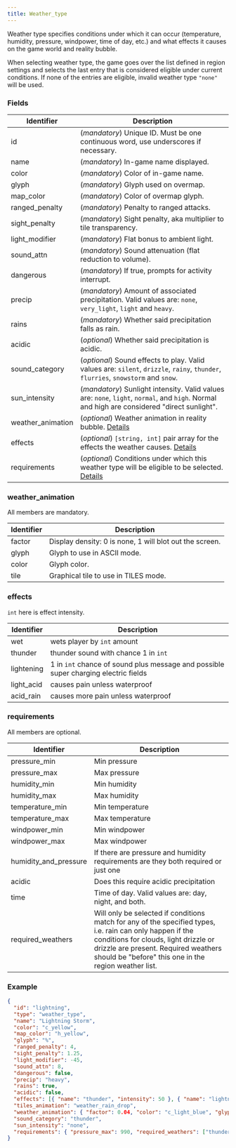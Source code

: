 ```yaml
---
title: Weather_type
---
```


Weather type specifies conditions under which it can occur (temperature, humidity, pressure,
windpower, time of day, etc.) and what effects it causes on the game world and reality bubble.

When selecting weather type, the game goes over the list defined in region settings and selects the
last entry that is considered eligible under current conditions. If none of the entries are
eligible, invalid weather type `"none"` will be used.

### Fields

| Identifier        | Description                                                                                                                                  |
| ----------------- | -------------------------------------------------------------------------------------------------------------------------------------------- |
| id                | (_mandatory_) Unique ID. Must be one continuous word, use underscores if necessary.                                                          |
| name              | (_mandatory_) In-game name displayed.                                                                                                        |
| color             | (_mandatory_) Color of in-game name.                                                                                                         |
| glyph             | (_mandatory_) Glyph used on overmap.                                                                                                         |
| map_color         | (_mandatory_) Color of overmap glyph.                                                                                                        |
| ranged_penalty    | (_mandatory_) Penalty to ranged attacks.                                                                                                     |
| sight_penalty     | (_mandatory_) Sight penalty, aka multiplier to tile transparency.                                                                            |
| light_modifier    | (_mandatory_) Flat bonus to ambient light.                                                                                                   |
| sound_attn        | (_mandatory_) Sound attenuation (flat reduction to volume).                                                                                  |
| dangerous         | (_mandatory_) If true, prompts for activity interrupt.                                                                                       |
| precip            | (_mandatory_) Amount of associated precipitation. Valid values are: `none`, `very_light`, `light` and `heavy`.                               |
| rains             | (_mandatory_) Whether said precipitation falls as rain.                                                                                      |
| acidic            | (_optional_) Whether said precipitation is acidic.                                                                                           |
| sound_category    | (_optional_) Sound effects to play. Valid values are: `silent`, `drizzle`, `rainy`, `thunder`, `flurries`, `snowstorm` and `snow`.           |
| sun_intensity     | (_mandatory_) Sunlight intensity. Valid values are: `none`, `light`, `normal`, and `high`. Normal and high are considered "direct sunlight". |
| weather_animation | (_optional_) Weather animation in reality bubble. [Details](#weather_animation)                                                              |
| effects           | (_optional_) `[string, int]` pair array for the effects the weather causes. [Details](#effects)                                              |
| requirements      | (_optional_) Conditions under which this weather type will be eligible to be selected. [Details](#requirements)                              |

### weather_animation

All members are mandatory.

| Identifier | Description                                             |
| ---------- | ------------------------------------------------------- |
| factor     | Display density: 0 is none, 1 will blot out the screen. |
| glyph      | Glyph to use in ASCII mode.                             |
| color      | Glyph color.                                            |
| tile       | Graphical tile to use in TILES mode.                    |

### effects

`int` here is effect intensity.

| Identifier | Description                                                                         |
| ---------- | ----------------------------------------------------------------------------------- |
| wet        | wets player by `int` amount                                                         |
| thunder    | thunder sound with chance 1 in `int`                                                |
| lightening | 1 in `int` chance of sound plus message and possible super charging electric fields |
| light_acid | causes pain unless waterproof                                                       |
| acid_rain  | causes more pain unless waterproof                                                  |

### requirements

All members are optional.

| Identifier            | Description                                                                                                                                                                                                                                       |
| --------------------- | ------------------------------------------------------------------------------------------------------------------------------------------------------------------------------------------------------------------------------------------------- |
| pressure_min          | Min pressure                                                                                                                                                                                                                                      |
| pressure_max          | Max pressure                                                                                                                                                                                                                                      |
| humidity_min          | Min humidity                                                                                                                                                                                                                                      |
| humidity_max          | Max humidity                                                                                                                                                                                                                                      |
| temperature_min       | Min temperature                                                                                                                                                                                                                                   |
| temperature_max       | Max temperature                                                                                                                                                                                                                                   |
| windpower_min         | Min windpower                                                                                                                                                                                                                                     |
| windpower_max         | Max windpower                                                                                                                                                                                                                                     |
| humidity_and_pressure | If there are pressure and humidity requirements are they both required or just one                                                                                                                                                                |
| acidic                | Does this require acidic precipitation                                                                                                                                                                                                            |
| time                  | Time of day. Valid values are: day, night, and both.                                                                                                                                                                                              |
| required_weathers     | Will only be selected if conditions match for any of the specified types, i.e. rain can only happen if the conditions for clouds, light drizzle or drizzle are present. Required weathers should be "before" this one in the region weather list. |

### Example

```json
{
  "id": "lightning",
  "type": "weather_type",
  "name": "Lightning Storm",
  "color": "c_yellow",
  "map_color": "h_yellow",
  "glyph": "%",
  "ranged_penalty": 4,
  "sight_penalty": 1.25,
  "light_modifier": -45,
  "sound_attn": 8,
  "dangerous": false,
  "precip": "heavy",
  "rains": true,
  "acidic": false,
  "effects": [{ "name": "thunder", "intensity": 50 }, { "name": "lightning", "intensity": 600 }],
  "tiles_animation": "weather_rain_drop",
  "weather_animation": { "factor": 0.04, "color": "c_light_blue", "glyph": "," },
  "sound_category": "thunder",
  "sun_intensity": "none",
  "requirements": { "pressure_max": 990, "required_weathers": ["thunder"] }
}
```
